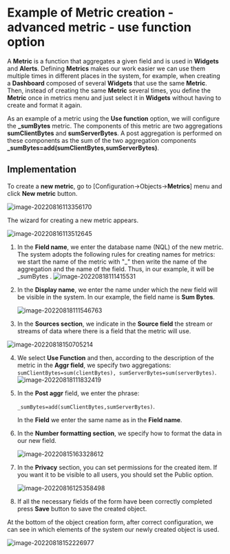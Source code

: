 # Example of Metric creation - advanced metric - use function option

A **Metric** is a function that aggregates a given field and is used in **Widgets** and **Alerts**. Defining **Metrics** makes our work easier we can use them multiple times in different places in the system, for example, when creating a **Dashboard** composed of several **Widgets** that use the same **Metric**. Then, instead of creating the same **Metric** several times, you define the **Metric** once in metrics menu and just select it in **Widgets** without having to create and format it again. 

As an example of a metric using the **Use function** option, we will configure the **_sumBytes** metric. The components of this metric are two aggregations **sumClientBytes** and **sumServerBytes**.  A post aggregation is performed on these components as the sum of the two aggregation components **_sumBytes=add(sumClientBytes,sumServerBytes)**.

## Implementation

To create a **new metric**, go to [Configuration->Objects->**Metrics**] menu and click **New metric** button.

![image-20220816113356170](assets_metrics_adv/image-20220816113356170.png)

The wizard for creating a new metric appears.

![image-20220816113512645](assets_metrics_adv/image-20220816113512645.png)



1. In the **Field name**, we enter the database name (NQL) of the new metric. The system adopts the following rules for creating names for metrics: we start the name of the metric with "_" then write the name of the aggregation and the name of the field. Thus, in our example, it will be _sumBytes .
   ![image-20220818111415531](assets_metrics_adv/image-20220818111415531.png)
   
2. In the **Display name**, we enter the name under which the new field will be visible in the system. In our example, the field name is **Sum Bytes**.
   
   ![image-20220818111546763](assets_metrics_adv/image-20220818111546763.png)
   
3. In the **Sources section**, we indicate in the **Source field** the stream or streams of data where there is a field that the metric will use.

  ![image-20220818150705214](assets_metrics_adv/image-20220818150705214.png)

4. We select **Use Function** and then, according to the description of the metric in the **Aggr field**, we specify two aggregations: `sumClientBytes=sum(clientBytes), sumServerBytes=sum(serverBytes)`.
   ![image-20220818111832419](assets_metrics_adv/image-20220818111832419.png)

5. In the **Post aggr** field, we enter the phrase:

   `_sumBytes=add(sumClientBytes,sumServerBytes)`.
   
   In the **Field** we enter the same name as in the **Field name**.

6. In the **Number formatting section**, we specify how to format the data in our new field. 
   
   ![image-20220815163328612](assets_metrics_adv/image-20220815163328612.png)
   
7. In the **Privacy** section, you can set permissions for the created item. If you want it to be visible to all users, you should set the Public option.
   
   ![image-20220816125358498](assets_metrics_adv/image-20220816125358498.png)
   
8. If all the necessary fields of the form have been correctly completed press **Save** button to save the created object.

At the bottom of the object creation form, after correct configuration, we can see in which elements of the system our newly created object is used.

![image-20220818152226977](assets_metrics_adv/image-20220818152226977.png)

